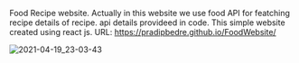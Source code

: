 Food Recipe website.
Actually in this website we use food API for featching recipe details of recipe.
api details provideed in code.
This simple website created using react js.
URL: https://pradipbedre.github.io/FoodWebsite/

![2021-04-19_23-03-43](https://user-images.githubusercontent.com/60803643/115278804-87604680-a163-11eb-90ad-bcce8f544cd0.png)
